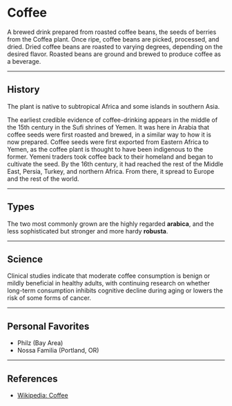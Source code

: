 # Coffee

A brewed drink prepared from roasted coffee beans, the seeds of berries from the Coffea plant. Once ripe, coffee beans are picked, processed, and dried. Dried coffee beans are roasted to varying degrees, depending on the desired flavor. Roasted beans are ground and brewed to produce coffee as a beverage.

---

## History

The plant is native to subtropical Africa and some islands in southern Asia.

The earliest credible evidence of coffee-drinking appears in the middle of the 15th century in the Sufi shrines of Yemen. It was here in Arabia that coffee seeds were first roasted and brewed, in a similar way to how it is now prepared. Coffee seeds were first exported from Eastern Africa to Yemen, as the coffee plant is thought to have been indigenous to the former. Yemeni traders took coffee back to their homeland and began to cultivate the seed. By the 16th century, it had reached the rest of the Middle East, Persia, Turkey, and northern Africa. From there, it spread to Europe and the rest of the world.

---

## Types

The two most commonly grown are the highly regarded **arabica**, and the less sophisticated but stronger and more hardy **robusta**.

---

## Science

Clinical studies indicate that moderate coffee consumption is benign or mildly beneficial in healthy adults, with continuing research on whether long-term consumption inhibits cognitive decline during aging or lowers the risk of some forms of cancer.

---

## Personal Favorites

-   Philz (Bay Area)
-   Nossa Familia (Portland, OR)

---

## References

-   [Wikipedia: Coffee](https://en.wikipedia.org/wiki/Coffee)
